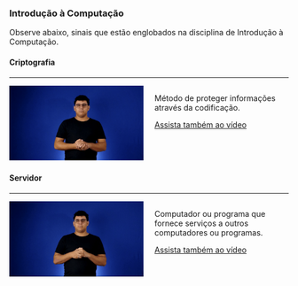 ### Introdução à Computação
Observe abaixo, sinais que estão englobados na disciplina de Introdução à Computação.

#### Criptografia
<hr>
<div style="display: flex;">
    <div style="flex: 1;">
        <img src="https://github.com/Matheusxr77/libras-bcc/blob/main/sinais/Criptografia.gif" alt="Criptografia" style="max-width: 100%;">
    </div>
    <div style="flex: 1; padding-left: 20px;">
        <p>Método de proteger informações através da codificação.</p>
        <a href="https://www.youtube.com/embed/EpMQktHQR3I?si=xIHHIrZp0IxxahKW">Assista também ao vídeo</a>
    </div>
</div>

#### Servidor
<hr>
<div style="display: flex;">
    <div style="flex: 1;">
        <img src="https://github.com/Matheusxr77/libras-bcc/blob/main/sinais/Servidor.gif" alt="Servidor" style="max-width: 100%;">
    </div>
    <div style="flex: 1; padding-left: 20px;">
        <p>Computador ou programa que fornece serviços a outros computadores ou programas.</p>
        <a href="https://www.youtube.com/embed/GiqkCTpyuSo?si=BUvFx2kSwTmt2UTd">Assista também ao vídeo</a>
    </div>
</div>